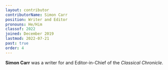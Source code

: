```yaml
---
layout: contributor
contributorName: Simon Carr
position: Writer and Editor
pronouns: He/Him
classof: 2022
joined: December 2019
lastmod: 2022-07-21
past: true
order: 4
---
```

**Simon Carr** was a writer for and Editor-in-Chief of the *Classical Chronicle*.
